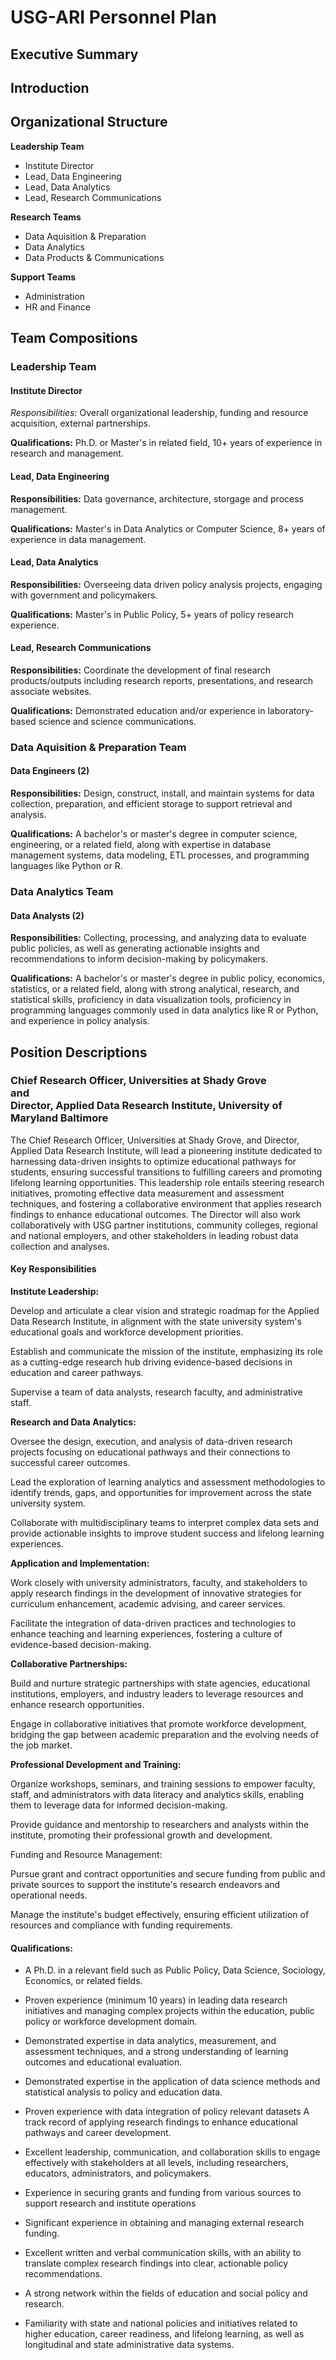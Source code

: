 # USG-ARI Personnel Plan

## Executive Summary

## Introduction

## Organizational Structure

__Leadership Team__
- Institute Director
- Lead, Data Engineering
- Lead, Data Analytics
- Lead, Research Communications

__Research Teams__
- Data Aquisition & Preparation
- Data Analytics
- Data Products & Communications

__Support Teams__
- Administration
- HR and Finance

## Team Compositions
### Leadership Team
#### Institute Director

_Responsibilities:_ Overall organizational leadership, funding and resource acquisition, external partnerships.

__Qualifications:__ Ph.D. or Master's in related field, 10+ years of experience in research and management.

#### Lead, Data Engineering

__Responsibilities:__ Data governance, architecture, storgage and process management.

__Qualifications:__ Master's in Data Analytics or Computer Science, 8+ years of experience in data management.

#### Lead, Data Analytics

__Responsibilities:__ Overseeing data driven policy analysis projects, engaging with government and policymakers.

__Qualifications:__ Master's in Public Policy, 5+ years of policy research experience.

#### Lead, Research Communications

__Responsibilities:__ Coordinate the development of final research products/outputs including research reports, presentations, and research associate websites.

__Qualifications:__ Demonstrated education and/or experience in laboratory-based science and science communications.


### Data Aquisition & Preparation Team

#### Data Engineers (2)

__Responsibilities:__ Design, construct, install, and maintain systems for data collection, preparation, and efficient storage to support retrieval and analysis.

__Qualifications:__ A bachelor's or master's degree in computer science, engineering, or a related field, along with expertise in database management systems, data modeling, ETL processes, and programming languages like Python or R.

### Data Analytics Team

#### Data Analysts (2)

__Responsibilities:__ Collecting, processing, and analyzing data to evaluate public policies, as well as generating actionable insights and recommendations to inform decision-making by policymakers.

__Qualifications:__ A bachelor's or master's degree in public policy, economics, statistics, or a related field, along with strong analytical, research, and statistical skills, proficiency in data visualization tools, proficiency in programming languages commonly used in data analytics like R or Python, and experience in policy analysis.




## Position Descriptions
### Chief Research Officer, Universities at Shady Grove<br />and<br />Director, Applied Data Research Institute, University of Maryland Baltimore

The Chief Research Officer, Universities at Shady Grove, and Director, Applied Data Research Institute, will lead a pioneering institute dedicated to harnessing data-driven insights to optimize educational pathways for students, ensuring successful transitions to fulfilling careers and promoting lifelong learning opportunities. This leadership role entails steering research initiatives, promoting effective data measurement and assessment techniques, and fostering a collaborative environment that applies research findings to enhance educational outcomes. The Director will also work collaboratively with USG partner institutions, community colleges, regional and national employers, and other stakeholders in leading robust data collection and analyses. 

#### Key Responsibilities 

__Institute Leadership:__

Develop and articulate a clear vision and strategic roadmap for the Applied Data Research Institute, in alignment with the state university system's educational goals and workforce development priorities. 

Establish and communicate the mission of the institute, emphasizing its role as a cutting-edge research hub driving evidence-based decisions in education and career pathways. 

Supervise a team of data analysts, research faculty, and administrative staff. 

__Research and Data Analytics:__ 

Oversee the design, execution, and analysis of data-driven research projects focusing on educational pathways and their connections to successful career outcomes. 

Lead the exploration of learning analytics and assessment methodologies to identify trends, gaps, and opportunities for improvement across the state university system. 

Collaborate with multidisciplinary teams to interpret complex data sets and provide actionable insights to improve student success and lifelong learning experiences. 

__Application and Implementation:__

Work closely with university administrators, faculty, and stakeholders to apply research findings in the development of innovative strategies for curriculum enhancement, academic advising, and career services. 

Facilitate the integration of data-driven practices and technologies to enhance teaching and learning experiences, fostering a culture of evidence-based decision-making. 

__Collaborative Partnerships:__

Build and nurture strategic partnerships with state agencies, educational institutions, employers, and industry leaders to leverage resources and enhance research opportunities. 

Engage in collaborative initiatives that promote workforce development, bridging the gap between academic preparation and the evolving needs of the job market. 

__Professional Development and Training:__

Organize workshops, seminars, and training sessions to empower faculty, staff, and administrators with data literacy and analytics skills, enabling them to leverage data for informed decision-making. 

Provide guidance and mentorship to researchers and analysts within the institute, promoting their professional growth and development. 

Funding and Resource Management: 

Pursue grant and contract opportunities and secure funding from public and private sources to support the institute's research endeavors and operational needs. 

Manage the institute's budget effectively, ensuring efficient utilization of resources and compliance with funding requirements. 

#### Qualifications: 

- A Ph.D. in a relevant field such as Public Policy, Data Science, Sociology, Economics, or related fields. 

- Proven experience (minimum 10 years) in leading data research initiatives and managing complex projects within the education, public policy or workforce development domain. 

- Demonstrated expertise in data analytics, measurement, and assessment techniques, and a strong understanding of learning outcomes and educational evaluation. 

- Demonstrated expertise in the application of data science methods and statistical analysis to policy and education data. 

- Proven experience with data integration of policy relevant datasets A track record of applying research findings to enhance educational pathways and career development. 

- Excellent leadership, communication, and collaboration skills to engage effectively with stakeholders at all levels, including researchers, educators, administrators, and policymakers. 

- Experience in securing grants and funding from various sources to support research and institute operations 

- Significant experience in obtaining and managing external research funding. 

- Excellent written and verbal communication skills, with an ability to translate complex research findings into clear, actionable policy recommendations. 

- A strong network within the fields of education and social policy and research. 

- Familiarity with state and national policies and initiatives related to higher education, career readiness, and lifelong learning, as well as longitudinal and state administrative data systems. 

 

 
